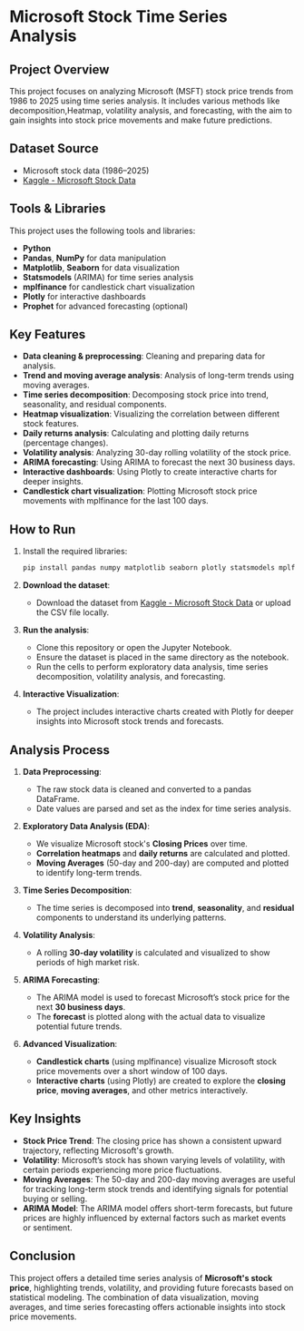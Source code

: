 # Microsoft Stock Time Series Analysis

## Project Overview
This project focuses on analyzing Microsoft (MSFT) stock price trends from 1986 to 2025 using time series analysis. It includes various methods like decomposition,Heatmap, volatility analysis, and forecasting, with the aim to gain insights into stock price movements and make future predictions.

## Dataset Source
- Microsoft stock data (1986–2025)
- [Kaggle - Microsoft Stock Data](https://www.kaggle.com/datasets/umerhaddii/microsoft-stock-data-2025)

## Tools & Libraries
This project uses the following tools and libraries:
- **Python**
- **Pandas**, **NumPy** for data manipulation
- **Matplotlib**, **Seaborn** for data visualization
- **Statsmodels** (ARIMA) for time series analysis
- **mplfinance** for candlestick chart visualization
- **Plotly** for interactive dashboards
- **Prophet** for advanced forecasting (optional)

## Key Features
- **Data cleaning & preprocessing**: Cleaning and preparing data for analysis.
- **Trend and moving average analysis**: Analysis of long-term trends using moving averages.
- **Time series decomposition**: Decomposing stock price into trend, seasonality, and residual components.
- **Heatmap visualization**: Visualizing the correlation between different stock features.
- **Daily returns analysis**: Calculating and plotting daily returns (percentage changes).
- **Volatility analysis**: Analyzing 30-day rolling volatility of the stock price.
- **ARIMA forecasting**: Using ARIMA to forecast the next 30 business days.
- **Interactive dashboards**: Using Plotly to create interactive charts for deeper insights.
- **Candlestick chart visualization**: Plotting Microsoft stock price movements with mplfinance for the last 100 days.

## How to Run
1. Install the required libraries:
    ```bash
    pip install pandas numpy matplotlib seaborn plotly statsmodels mplfinance prophet
    ```

2. **Download the dataset**:
   - Download the dataset from [Kaggle - Microsoft Stock Data](https://www.kaggle.com/datasets/umerhaddi/microsoft-stock-data-2025) or upload the CSV file locally.

3. **Run the analysis**:
   - Clone this repository or open the Jupyter Notebook.
   - Ensure the dataset is placed in the same directory as the notebook.
   - Run the cells to perform exploratory data analysis, time series decomposition, volatility analysis, and forecasting.

4. **Interactive Visualization**:
   - The project includes interactive charts created with Plotly for deeper insights into Microsoft stock trends and forecasts.

## Analysis Process
1. **Data Preprocessing**:
   - The raw stock data is cleaned and converted to a pandas DataFrame.
   - Date values are parsed and set as the index for time series analysis.

2. **Exploratory Data Analysis (EDA)**:
   - We visualize Microsoft stock's **Closing Prices** over time.
   - **Correlation heatmaps** and **daily returns** are calculated and plotted.
   - **Moving Averages** (50-day and 200-day) are computed and plotted to identify long-term trends.

3. **Time Series Decomposition**:
   - The time series is decomposed into **trend**, **seasonality**, and **residual** components to understand its underlying patterns.

4. **Volatility Analysis**:
   - A rolling **30-day volatility** is calculated and visualized to show periods of high market risk.

5. **ARIMA Forecasting**:
   - The ARIMA model is used to forecast Microsoft’s stock price for the next **30 business days**.
   - The **forecast** is plotted along with the actual data to visualize potential future trends.

6. **Advanced Visualization**:
   - **Candlestick charts** (using mplfinance) visualize Microsoft stock price movements over a short window of 100 days.
   - **Interactive charts** (using Plotly) are created to explore the **closing price**, **moving averages**, and other metrics interactively.

## Key Insights
- **Stock Price Trend**: The closing price has shown a consistent upward trajectory, reflecting Microsoft's growth.
- **Volatility**: Microsoft’s stock has shown varying levels of volatility, with certain periods experiencing more price fluctuations.
- **Moving Averages**: The 50-day and 200-day moving averages are useful for tracking long-term stock trends and identifying signals for potential buying or selling.
- **ARIMA Model**: The ARIMA model offers short-term forecasts, but future prices are highly influenced by external factors such as market events or sentiment.

## Conclusion
This project offers a detailed time series analysis of **Microsoft's stock price**, highlighting trends, volatility, and providing future forecasts based on statistical modeling. The combination of data visualization, moving averages, and time series forecasting offers actionable insights into stock price movements.
